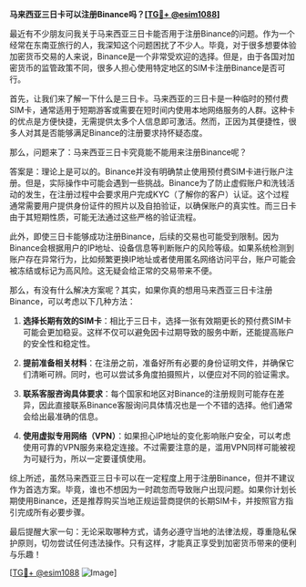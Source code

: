 **马来西亚三日卡可以注册Binance吗？[[TG💪+ @esim1088](https://t.me/s/esim1088)]**

最近有不少朋友问我关于马来西亚三日卡能否用于注册Binance的问题。作为一个经常在东南亚旅行的人，我深知这个问题困扰了不少人。毕竟，对于很多想要体验加密货币交易的人来说，Binance是一个非常受欢迎的选择。但是，由于各国对加密货币的监管政策不同，很多人担心使用特定地区的SIM卡注册Binance是否可行。

首先，让我们来了解一下什么是三日卡。马来西亚的三日卡是一种临时的预付费SIM卡，通常适用于短期游客或需要在短时间内使用本地网络服务的人群。这种卡的优点是方便快捷，无需提供太多个人信息即可激活。然而，正因为其便捷性，很多人对其是否能够满足Binance的注册要求持怀疑态度。

那么，问题来了：马来西亚三日卡究竟能不能用来注册Binance呢？

答案是：理论上是可以的。Binance并没有明确禁止使用预付费SIM卡进行账户注册。但是，实际操作中可能会遇到一些挑战。Binance为了防止虚假账户和洗钱活动的发生，在注册过程中会要求用户完成KYC（了解你的客户）认证。这个过程通常需要用户提供身份证件的照片以及自拍验证，以确保账户的真实性。而三日卡由于其短期性质，可能无法通过这些严格的验证流程。

此外，即使三日卡能够成功注册Binance，后续的交易也可能受到限制。因为Binance会根据用户的IP地址、设备信息等判断账户的风险等级。如果系统检测到账户存在异常行为，比如频繁更换IP地址或者使用匿名网络访问平台，账户可能会被冻结或标记为高风险。这无疑会给正常的交易带来不便。

那么，有没有什么解决方案呢？其实，如果你真的想用马来西亚三日卡注册Binance，可以考虑以下几种方法：

1. **选择长期有效的SIM卡**：相比于三日卡，选择一张有效期更长的预付费SIM卡可能会更加稳妥。这样不仅可以避免因卡过期导致的服务中断，还能提高账户的安全性和稳定性。

2. **提前准备相关材料**：在注册之前，准备好所有必要的身份证明文件，并确保它们清晰可辨。同时，也可以尝试多角度拍摄照片，以便应对不同的验证需求。

3. **联系客服咨询具体要求**：每个国家和地区对Binance的注册规则可能存在差异，因此直接联系Binance客服询问具体情况也是一个不错的选择。他们通常会给出最准确的信息。

4. **使用虚拟专用网络（VPN）**：如果担心IP地址的变化影响账户安全，可以考虑使用可靠的VPN服务来稳定连接。不过需要注意的是，滥用VPN同样可能被视为可疑行为，所以一定要谨慎使用。

综上所述，虽然马来西亚三日卡可以在一定程度上用于注册Binance，但并不建议作为首选方案。毕竟，谁也不想因为一时疏忽而导致账户出现问题。如果你计划长期使用Binance，还是推荐购买当地正规运营商提供的长期SIM卡，并按照官方指引完成所有必要步骤。

最后提醒大家一句：无论采取哪种方式，请务必遵守当地的法律法规，尊重隐私保护原则，切勿尝试任何违法操作。只有这样，才能真正享受到加密货币带来的便利与乐趣！

[[TG💪+ @esim1088](https://t.me/s/esim1088) ![Image](https://i.postimg.cc/4NQfJmqS/Snipaste-2025-05-13-00-14-12.png)]